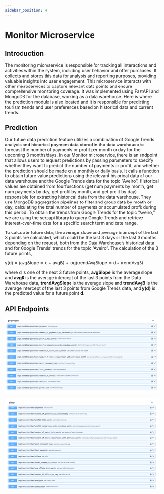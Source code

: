 ```yaml
---
sidebar_position: 4
---
```


# Monitor Microservice

## Introduction

The monitoring microservice is responsible for tracking all interactions and activities within the system, including user behavior and offer purchases. It collects and stores this data for analysis and reporting purposes, providing valuable insights into user engagement. This microservice interacts with other microservices to capture relevant data points and ensure comprehensive monitoring coverage. It was implemented using FastAPI and MongoDB for the database, working as a data warehouse. Here is where the prediction module is also located and it is responsible for predicting tourism trends and user preferences based on historical data and current trends.

## Prediction

Our future data prediction feature utilizes a combination of Google Trends analysis and historical payment data stored in the data warehouse to forecast the number of payments or profit per month or day for the upcoming 3 months/days. In our Monitor microservice, there is an endpoint that allows users to request predictions by passing parameters to specify whether they want to predict the number of payments or profit, and whether the prediction should be made on a monthly or daily basis. It calls a function to obtain future value predictions using the relevant historical data of our data warehouse and the Google Trends data for the topic ”Aveiro”. Historical values are obtained from fourfunctions (get num payments by month, get num payments by day, get profit by month, and get profit by day) responsible for extracting historical data from the data warehouse. They use MongoDB aggregation pipelines to filter and group data by month or day, calculating the total number of payments or accumulated profit during this period. To obtain the trends from Google Trends for the topic ”Aveiro,” we are using the serpapi library to query Google Trends and retrieve interest-over-time data for a specific search term and date range.

To calculate future data, the average slope and average intercept of the last 3 points are calculated, which could be the last 3 days or the last 3 months depending on the request, both from the Data Warehouse’s historical data and for Google Trends’ trends for the topic ”Aveiro”. The calculation of the 3 future points,

<div style={{
  display: 'flex', 
  justifyContent: 'center', 
  alignItems: 'center',
}}>
  <p>y(d) = (avgSlope ∗ d + avgB) + log(trendAvgSlope ∗ d + trendAvgB)</p>
</div>

where d is one of the next 3 future points, **avgSlope** is the average slope and **avgB** is the average intercept of the last 3 points from the Data Warehouse data, **trendAvgSlope** is the average slope and **trendAvgB** is the average intercept of the last 3 points from Google Trends data, and **y(d)** is the predicted value for a future point **d**.

## API Endpoints

![Monitor API](../../../static/img/ms3Images/monitor_api_1.png)

![Monitor API](../../../static/img/ms3Images/monitor_api_2.png)
